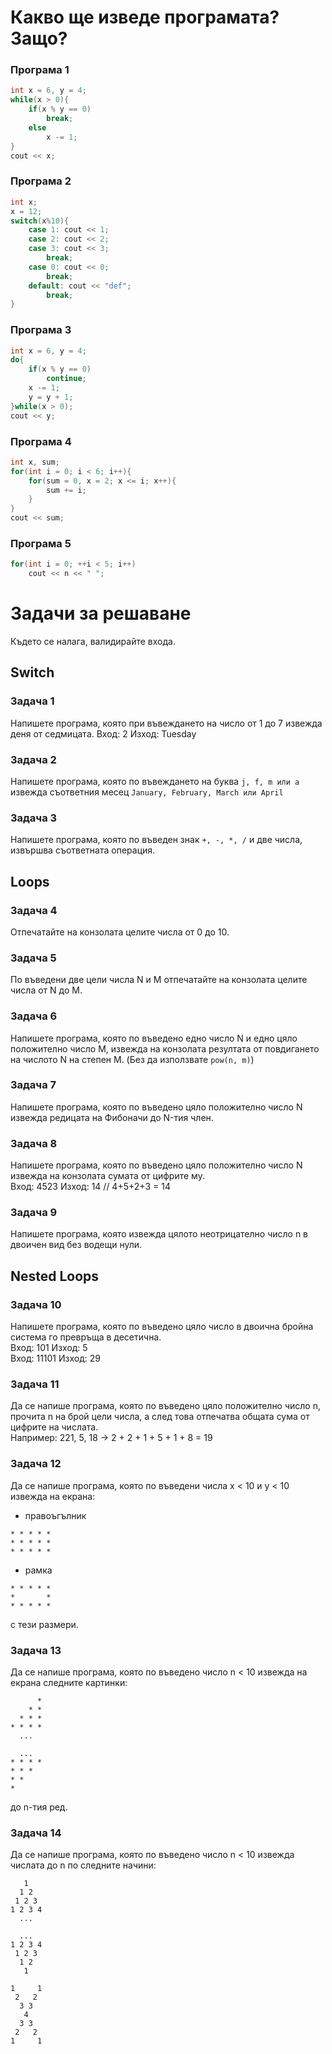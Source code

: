 # Какво ще изведе програмата? Защо?
### Програма 1
```c++
int x = 6, y = 4;
while(x > 0){
    if(x % y == 0)
        break;
    else
        x -= 1;
}
cout << x;
```

### Програма 2
```c++
int x;
x = 12;
switch(x%10){
    case 1: cout << 1;
    case 2: cout << 2;
    case 3: cout << 3; 
        break;
    case 0: cout << 0; 
        break;
    default: cout << "def";
        break; 
}
```

### Програма 3
```c++
int x = 6, y = 4;
do{
    if(x % y == 0)
        continue;
    x -= 1;
    y = y + 1;
}while(x > 0);
cout << y;
```

### Програма 4
```c++
int x, sum;
for(int i = 0; i < 6; i++){
    for(sum = 0, x = 2; x <= i; x++){
        sum += i;
    }
}
cout << sum;
```

### Програма 5
```c++
for(int i = 0; ++i < 5; i++)
    cout << n << " ";
```
# Задачи за решаване
Където се налага, валидирайте входа.

## Switch
### Задача 1
Напишете програма, която при въвеждането на число от 1 до 7
извежда деня от седмицата.
Вход: 2 Изход: Tuesday

### Задача 2
Напишете програма, която по въвеждането на буква `j, f, m или a` извежда съответния месец `January, February, March или April`

### Задача 3
Напишете програма, която по въведен знак `+, -, *, /` и две числа, извършва съответната операция.

## Loops
### Задача 4
Отпечатайте на конзолата целите числа от 0 до 10.

### Задача 5
По въведени две цели числа N и M отпечатайте на конзолата целите
числа от N до M.

### Задача 6
Напишете програма, която по въведено едно число N и едно цяло
положително число М, извежда на конзолата резултата от
повдигането на числото N на степен M. (Без да използвате `pow(n, m)`)

### Задача 7
Напишете програма, която по въведено цяло положително число N
извежда редицата на Фибоначи до N-тия член.

### Задача 8
Напишете програма, която по въведено цяло положително число N
извежда на конзолата сумата от цифрите му.  
Вход: 4523 Изход: 14 // 4+5+2+3 = 14

### Задача 9
Напишете програма, която извежда цялото неотрицателно число n в двоичен вид без водещи нули.

## Nested Loops

### Задача 10
Напишете програма, която по въведено цяло число в двоична
бройна система го превръща в десетична.      
Вход: 101 Изход: 5      
Вход: 11101 Изход: 29

### Задача 11
Да се напише програма, която по въведено цяло положително число n, прочита n на брой цели числа, а след това отпечатва общата сума от цифрите на числата.    
Например: 221, 5, 18 -> 2 + 2 + 1 + 5 + 1 + 8 = 19

### Задача 12
Да се напише програма, която по въведени числа x < 10 и y < 10 извежда на екрана:
- правоъгълник 

```
* * * * *
* * * * *
* * * * *
```
- рамка

```
* * * * *
*       *
* * * * *
```
с тези размери.

### Задача 13
Да се напише програма, която по въведено число n < 10 извежда на екрана следните картинки:
```
      *
    * *
  * * *
* * * *
  ...
```

```
  ...
* * * *
* * *
* *
*
```
до n-тия ред.

### Задача 14
Да се напише програма, която по въведено число n < 10 извежда числата до n по следните начини:
```
   1
  1 2
 1 2 3 
1 2 3 4 
  ...
```
```
  ...
1 2 3 4
 1 2 3
  1 2
   1
```
```
1     1
 2   2
  3 3 
   4
  3 3
 2   2 
1     1 
```



